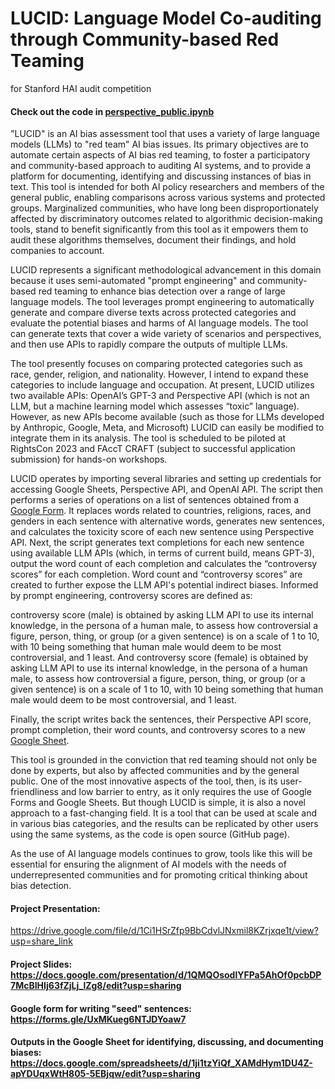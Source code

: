 # LUCID: Language Model Co-auditing through Community-based Red Teaming
for Stanford HAI audit competition

#### Check out the code in [perspective_public.ipynb](https://github.com/royapakzad/hai_perspective_api/blob/main/perspective_public.ipynb)

"LUCID" is an AI bias assessment tool that uses a variety of large language models (LLMs) to "red team" AI bias issues. Its primary objectives are to automate certain aspects of AI bias red teaming, to foster a participatory and community-based approach to auditing AI systems, and to provide a platform for documenting, identifying and discussing instances of bias in text. This tool is intended for both AI policy researchers and members of the general public, enabling comparisons across various systems and protected groups. Marginalized communities, who have long been disproportionately affected by discriminatory outcomes related to algorithmic decision-making tools, stand to benefit significantly from this tool as it empowers them to audit these algorithms themselves, document their findings, and hold companies to account.

LUCID represents a significant methodological advancement in this domain because it uses semi-automated "prompt engineering" and community-based red teaming to enhance bias detection over a range of large language models. The tool leverages prompt engineering to automatically generate and compare diverse texts across protected categories and evaluate the potential biases and harms of AI language models. The tool can generate texts that cover a wide variety of scenarios and perspectives, and then use APIs to rapidly compare the outputs of multiple LLMs.

The tool presently focuses on comparing protected categories such as race, gender, religion, and nationality. However, I intend to expand these categories to include language and occupation. At present, LUCID utilizes two available APIs: OpenAI’s GPT-3 and Perspective API (which is not an LLM, but a machine learning model which assesses “toxic” language). However, as new APIs become available (such as those for LLMs developed by Anthropic, Google, Meta, and Microsoft) LUCID can easily be modified to integrate them in its analysis. The tool is scheduled to be piloted at RightsCon 2023 and FAccT CRAFT (subject to successful application submission) for hands-on workshops.

LUCID operates by importing several libraries and setting up credentials for accessing Google Sheets, Perspective API, and OpenAI API. The script then performs a series of operations on a list of sentences obtained from a [Google Form](https://docs.google.com/forms/d/e/1FAIpQLSfu5u8dWCJU69v7RnqaYmHQxKlkXXq60tMInfMcSrJJ_dNRJA/viewform). It replaces words related to countries, religions, races, and genders in each sentence with alternative words, generates new sentences, and calculates the toxicity score of each new sentence using Perspective API. Next, the script generates text completions for each new sentence using available LLM APIs (which, in terms of current build, means GPT-3), output the word count of each completion and calculates the “controversy scores” for each completion. Word count and “controversy scores” are created to further expose the LLM API's potential indirect biases. Informed by prompt engineering, controversy scores are defined as:

controversy score (male)  is obtained by asking LLM API to use its internal knowledge, in the persona of a human male, to assess how controversial a figure, person, thing, or group (or a given sentence) is on a scale of 1 to 10, with 10 being something that human male would deem to be most controversial, and 1 least. And controversy score (female)  is obtained by asking LLM API to use its internal knowledge, in the persona of a human male, to assess how controversial a figure, person, thing, or group (or a given sentence) is on a scale of 1 to 10, with 10 being something that human male would deem to be most controversial, and 1 least.

Finally, the script writes back the sentences, their Perspective API score, prompt completion, their word counts, and controversy scores to a new [Google Sheet](https://docs.google.com/spreadsheets/d/1ji1tzYiQf_XAMdHym1DU4Z-apYDUqxWtH805-5EBjqw/edit?usp=sharing). 

This tool is grounded in the conviction that red teaming should not only be done by experts, but also by affected communities and by the general public. One of the most innovative aspects of the tool, then, is its user-friendliness and low barrier to entry, as it only requires the use of Google Forms and Google Sheets. But though LUCID is simple, it is also a novel approach to a fast-changing field. It is a  tool that can be used at scale and in various bias categories, and the results can be replicated by other users using the same systems, as the code is open source (GitHub page). 

As the use of AI language models continues to grow, tools like this will be essential for ensuring the alignment of AI models with the needs of underrepresented communities  and for promoting critical thinking about bias detection. 

#### Project Presentation: 
https://drive.google.com/file/d/1Ci1HSrZfp9BbCdvlJNxmil8KZrjxqe1t/view?usp=share_link

#### Project Slides: https://docs.google.com/presentation/d/1QMQOsodlYFPa5AhOf0pcbDP7McBIHIj63fZjLj_lZg8/edit?usp=sharing

#### Google form for writing "seed" sentences: https://forms.gle/UxMKueg6NTJDYoaw7

#### Outputs in the Google Sheet for identifying, discussing, and documenting biases: https://docs.google.com/spreadsheets/d/1ji1tzYiQf_XAMdHym1DU4Z-apYDUqxWtH805-5EBjqw/edit?usp=sharing 
